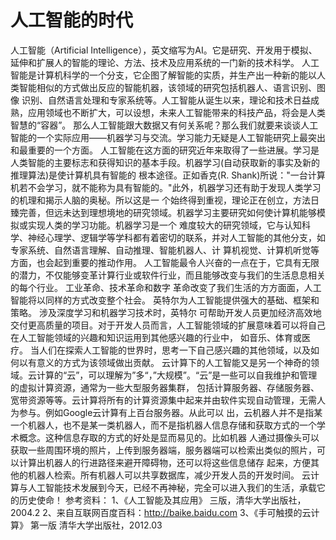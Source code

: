 # 人工智能的时代
人工智能（Artificial Intelligence），英文缩写为AI。它是研究、开发用于模拟、延伸和扩展人的智能的理论、方法、技术及应用系统的一门新的技术科学。 
人工智能是计算机科学的一个分支，它企图了解智能的实质，并生产出一种新的能以人类智能相似的方式做出反应的智能机器，该领域的研究包括机器人、语言识别、图像
识别、自然语言处理和专家系统等。人工智能从诞生以来，理论和技术日益成熟，应用领域也不断扩大，可以设想，未来人工智能带来的科技产品，将会是人类智慧的“容器”。
那么人工智能跟大数据又有何关系呢？那么我们就要来谈谈人工智能的一个实际应用——机器学习与交流。学习能力无疑是人工智能研究上最突出和最重要的一个方面。
人工智能在这方面的研究近年来取得了一些进展。学习是人类智能的主要标志和获得知识的基本手段。机器学习(自动获取新的事实及新的推理算法)是使计算机具有智能的
根本途径。正如香克(R. Shank)所说："一台计算机若不会学习，就不能称为具有智能的。"此外，机器学习还有助于发现人类学习的机理和揭示人脑的奥秘。所以这是一
个始终得到重视，理论正在创立，方法日臻完善，但远未达到理想境地的研究领域。机器学习主要研究如何使计算机能够模拟或实现人类的学习功能。机器学习是一个
难度较大的研究领域，它与认知科学、神经心理学、逻辑学等学科都有着密切的联系，并对人工智能的其他分支，如专家系统、自然语言理解、自动推理、智能机器人、计
算机视觉、计算机听觉等方面，也会起到重要的推动作用。
人工智能最令人兴奋的一点在于，它具有无限的潜力，不仅能够变革计算行业或软件行业，而且能够改变与我们的生活息息相关的每个行业。 工业革命、技术革命和数字
革命改变了我们生活的方方面面，人工智能将以同样的方式改变整个社会。 英特尔为人工智能提供强大的基础、框架和策略。 涉及深度学习和机器学习技术时，英特尔
可帮助开发人员更加经济高效地交付更高质量的项目。对于开发人员而言，人工智能领域的扩展意味着可以将自己在人工智能领域的兴趣和知识运用到其他感兴趣的行业中，
如音乐、体育或医疗。 当人们在探索人工智能的世界时，思考一下自己感兴趣的其他领域，以及如何以有意义的方式为该领域做出贡献。
云计算下的人工智能又是另一个神奇的领域。云计算的“云”，可以理解为”多“，”大规模”。“云”是一些可以自我维护和管理的虚拟计算资源，通常为一些大型服务器集群，
包括计算服务器、存储服务器、宽带资源等等。云计算将所有的计算资源集中起来并由软件实现自动管理，无需人为参与。例如Google云计算有上百台服务器。从此可以
出，云机器人并不是指某一个机器人，也不是某一类机器人，而不是指机器人信息存储和获取方式的一个学术概念。这种信息存取的方式的好处是显而易见的。比如机器
人通过摄像头可以获取一些周围环境的照片，上传到服务器端，服务器端可以检索出类似的照片，可以计算出机器人的行进路径来避开障碍物，还可以将这些信息储存
起来，方便其他的机器人检索。所有机器人可以共享数据库，减少开发人员的开发时间。
云计算与人工智能技术发展到今天，已经不再神秘，完全可以进入我们的生活，承载它的历史使命！
参考资料：
      1、《人工智能及其应用》 三版，清华大学出版社，2004.2
      2、来自互联网百度百科：http://baike.baidu.com
      3、《手可触摸的云计算》 第一版 清华大学出版社，2012.03
